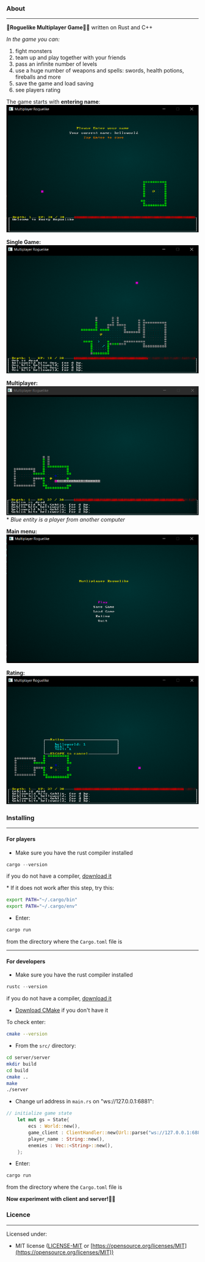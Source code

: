 ### About
-------------------------------------------

🧝**Roguelike Multiplayer Game**🧙‍♂️ written on Rust and C++

*In the game you can:*
1. fight monsters
2. team up and play together with your friends
3. pass an infinite number of levels
4. use a huge number of weapons and spells: swords, health potions, fireballs and more
5. save the game and load saving
6. see players rating

The game starts with **entering name**:
![Entering Name](./pictures/entering_name.png)

**Single Game:**
![Single Game](./pictures/single.png)

**Multiplayer:**
![Multiplayer Game](./pictures/multi.png)
\* *Blue entity is a player from another computer*

**Main menu:**
![Main menu](./pictures/meny.png)

**Rating:**
![Rating](./pictures/rating.png)

### Installing
-------------------------------------------

#### For players
- Make sure you have the rust compiler installed
```rust
cargo --version
```
  if you do not have a compiler, [download it](https://rustup.rs/)

  \* If it does not work after this step, try this:
```bash
export PATH="~/.cargo/bin"
export PATH="~/.cargo/env"
```

- Enter:
```bash
cargo run
```
from the directory where the `Cargo.toml` file is

-------------------------------------------

#### For developers
- Make sure you have the rust compiler installed
```rust
rustc --version
```
  if you do not have a compiler, [download it](https://rustup.rs/)
  
- [Download CMake](https://cmake.org/install/) if you don't have it
  
To check enter:
```bash
cmake --version
```
  
- From the `src/` directory:
```bash
cd server/server
mkdir build
cd build
cmake ..
make
./server
```

- Change url address in `main.rs` on "ws://127.0.0.1:6881":
```rust
// initialize game state
    let mut gs = State{
        ecs : World::new(),
        game_client : ClientHandler::new(Url::parse("ws://127.0.0.1:6881").expect("Address error")),
        player_name : String::new(),
        enemies : Vec::<String>::new(),
    };
```

- Enter:
```bash
cargo run
```
from the directory where the `Cargo.toml` file is

**Now experiment with client and server!**🧑‍🔬

### Licence
-------------------------------------------

Licensed under:
- MIT license ([LICENSE-MIT](https://github.com/seanmonstar/httparse/blob/master/LICENSE-MIT) or [https://opensource.org/licenses/MIT](https://opensource.org/licenses/MIT))
